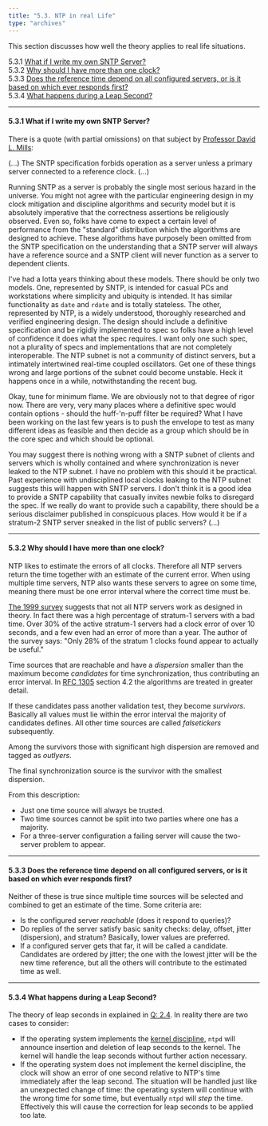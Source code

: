 ```yaml
---
title: "5.3. NTP in real Life"
type: "archives"
---
```


This section discusses how well the theory applies to real life situations.

5.3.1 [What if I write my own SNTP Server?](#531-what-if-i-write-my-own-sntp-server)  
5.3.2 [Why should I have more than one clock?](#532-why-should-i-have-more-than-one-clock)  
5.3.3 [Does the reference time depend on all configured servers, or is it based on which ever responds first?](#533-does-the-reference-time-depend-on-all-configured-servers-or-is-it-based-on-which-ever-responds-first)  
5.3.4 [What happens during a Leap Second?](#534-what-happens-during-a-leap-second)

* * *

#### 5.3.1 What if I write my own SNTP Server?

There is a quote (with partial omissions) on that subject by [Professor David L. Mills](mailto:mills@udel.edu):

(...) The SNTP specification forbids operation as a server unless a primary server connected to a reference clock. (...)

Running SNTP as a server is probably the single most serious hazard in the universe. You might not agree with the particular engineering design in my clock mitigation and discipline algorithms and security model but it is absolutely imperative that the correctness assertions be religiously observed. Even so, folks have come to expect a certain level of performance from the "standard" distribution which the algorithms are designed to achieve. These algorithms have purposely been omitted from the SNTP specification on the understanding that a SNTP server will always have a reference source and a SNTP client will never function as a server to dependent clients.

I've had a lotta years thinking about these models. There should be only two models. One, represented by SNTP, is intended for casual PCs and workstations where simplicity and ubiquity is intended. It has similar functionality as `date` and `rdate` and is totally stateless. The other, represented by NTP, is a widely understood, thoroughly researched and verified engineering design. The design should include a definitive specification and be rigidly implemented to spec so folks have a high level of confidence it does what the spec requires. I want only one such spec, not a plurality of specs and implementations that are not completely interoperable. The NTP subnet is not a community of distinct servers, but a intimately intertwined real-time coupled oscillators. Get one of these things wrong and large portions of the subnet could become unstable. Heck it happens once in a while, notwithstanding the recent bug.

Okay, tune for minimum flame. We are obviously not to that degree of rigor now. There are very, very many places where a definitive spec would contain options - should the huff-'n-puff filter be required? What I have been working on the last few years is to push the envelope to test as many different ideas as feasible and then decide as a group which should be in the core spec and which should be optional.

You may suggest there is nothing wrong with a SNTP subnet of clients and servers which is wholly contained and where synchronization is never leaked to the NTP subnet. I have no problem with this should it be practical. Past experience with undisciplined local clocks leaking to the NTP subnet suggests this will happen with SNTP servers. I don't think it is a good idea to provide a SNTP capability that casually invites newbie folks to disregard the spec. If we really do want to provide such a capability, there should be a serious disclaimer published in conspicuous places. How would it be if a stratum-2 SNTP server sneaked in the list of public servers? (...)

* * *

#### 5.3.2 Why should I have more than one clock?

NTP likes to estimate the errors of all clocks. Therefore all NTP servers return the time together with an estimate of the current error. When using multiple time servers, NTP also wants these servers to agree on some time, meaning there must be one error interval where the correct time must be.

[The 1999 survey](/reflib/reports/ntp-survey99-minar.pdf) suggests that not all NTP servers work as designed in theory. In fact there was a high percentage of stratum-1 servers with a bad time. Over 30% of the active stratum-1 servers had a clock error of over 10 seconds, and a few even had an error of more than a year. The author of the survey says: "Only 28% of the stratum 1 clocks found appear to actually be useful."

Time sources that are reachable and have a _dispersion_ smaller than the maximum become _candidates_ for time synchronization, thus contributing an error interval. In [RFC 1305](/reflib/rfc/rfc1305/rfc1305b.pdf) section 4.2 the algorithms are treated in greater detail.

If these candidates pass another validation test, they become _survivors_. Basically all values must lie within the error interval the majority of candidates defines. All other time sources are called _falsetickers_ subsequently.

Among the survivors those with significant high dispersion are removed and tagged as _outlyers_.

The final synchronization source is the survivor with the smallest dispersion.

From this description:

*   Just one time source will always be trusted.
*   Two time sources cannot be split into two parties where one has a majority.
*   For a three-server configuration a failing server will cause the two-server problem to appear.

* * *

#### 5.3.3 Does the reference time depend on all configured servers, or is it based on which ever responds first?

Neither of these is true since multiple time sources will be selected and combined to get an estimate of the time. Some criteria are:

*   Is the configured server _reachable_ (does it respond to queries)?
*   Do replies of the server satisfy basic sanity checks: delay, offset, jitter (dispersion), and stratum? Basically, lower values are preferred.
*   If a configured server gets that far, it will be called a candidate. Candidates are ordered by jitter; the one with the lowest jitter will be the new time reference, but all the others will contribute to the estimated time as well.

* * *

#### 5.3.4 What happens during a Leap Second?

The theory of leap seconds in explained in [Q: 2.4](/ntpfaq/ntp-s-time/#24-what-happens-during-a-leap-second). In reality there are two cases to consider:

*   If the operating system implements the [kernel discipline](/ntpfaq/ntp-s-algo-kernel/), `ntpd` will announce insertion and deletion of leap seconds to the kernel. The kernel will handle the leap seconds without further action necessary.
*   If the operating system does not implement the kernel discipline, the clock will show an error of one second relative to NTP's time immediately after the leap second. The situation will be handled just like an unexpected change of time: the operating system will continue with the wrong time for some time, but eventually `ntpd` will _step_ the time. Effectively this will cause the correction for leap seconds to be applied too late.